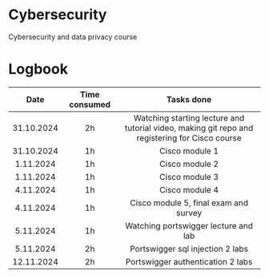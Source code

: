 # Cybersecurity
Cybersecurity and data privacy course

# Logbook
| Date  | Time consumed | Tasks done |
| :---: | :---: | :---: |
| 31.10.2024  | 2h  | Watching starting lecture and tutorial video, making git repo and registering for Cisco course |
| 31.10.2024  | 1h  | Cisco module 1 |
| 1.11.2024  | 1h  | Cisco module 2 |
| 1.11.2024  | 1h  | Cisco module 3 |
| 4.11.2024  | 1h  | Cisco module 4 |
| 4.11.2024  | 1h  | Cisco module 5, final exam and survey |
| 5.11.2024  | 1h  | Watching portswigger lecture and lab  |
| 5.11.2024  | 2h  | Portswigger sql injection 2 labs |
| 12.11.2024 | 2h  | Portswigger authentication 2 labs |

